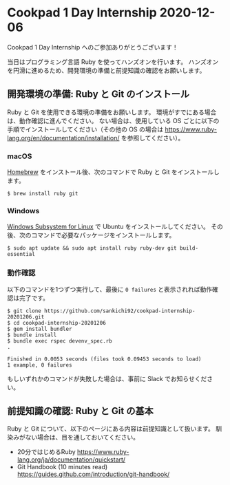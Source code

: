 # Cookpad 1 Day Internship 2020-12-06

Cookpad 1 Day Internship へのご参加ありがとうございます！

当日はプログラミング言語 Ruby を使ってハンズオンを行います。
ハンズオンを円滑に進めるため、開発環境の準備と前提知識の確認をお願いします。

## 開発環境の準備: Ruby と Git のインストール

Ruby と Git を使用できる環境の準備をお願いします。
環境がすでにある場合は、動作確認に進んでください。
ない場合は、使用している OS ごとに以下の手順でインストールしてください（その他の OS の場合は https://www.ruby-lang.org/en/documentation/installation/ を参照してください）。

### macOS

[Homebrew](https://brew.sh) をインストール後、次のコマンドで Ruby と Git をインストールします。

    $ brew install ruby git

### Windows

[Windows Subsystem for Linux](https://docs.microsoft.com/ja-jp/windows/wsl/install-win10) で Ubuntu をインストールしてください。
その後、次のコマンドで必要なパッケージをインストールします。

    $ sudo apt update && sudo apt install ruby ruby-dev git build-essential

### 動作確認

以下のコマンドを1つずつ実行して、最後に `0 failures` と表示されれば動作確認は完了です。

```
$ git clone https://github.com/sankichi92/cookpad-internship-20201206.git
$ cd cookpad-internship-20201206
$ gem install bundler
$ bundle install
$ bundle exec rspec devenv_spec.rb
.

Finished in 0.0053 seconds (files took 0.09453 seconds to load)
1 example, 0 failures
```

もしいずれかのコマンドが失敗した場合は、事前に Slack でお知らせください。

## 前提知識の確認: Ruby と Git の基本

Ruby と Git について、以下のページにある内容は前提知識として扱います。
馴染みがない場合は、目を通しておいてください。

- 20分ではじめるRuby https://www.ruby-lang.org/ja/documentation/quickstart/
- Git Handbook (10 minutes read) https://guides.github.com/introduction/git-handbook/
